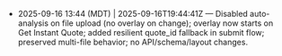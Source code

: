 - 2025-09-16 13:44 (MDT) | 2025-09-16T19:44:41Z — Disabled auto-analysis on file upload (no overlay on change); overlay now starts on Get Instant Quote; added resilient quote_id fallback in submit flow; preserved multi-file behavior; no API/schema/layout changes.
